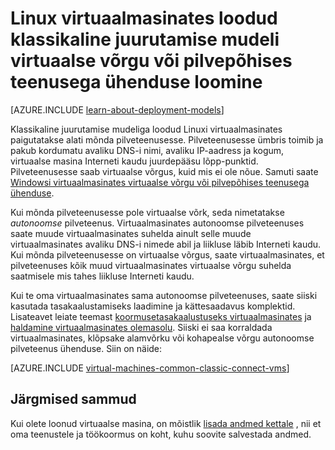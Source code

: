 <properties
    pageTitle="Luua ühenduse Linux VMs pilveteenus | Microsoft Azure'i"
    description="Ühendage Linux virtuaalmasinates loodud klassikaline juurutamise mudeli Azure pilveteenuses või virtuaalse võrgu."
    services="virtual-machines-linux"
    documentationCenter=""
    authors="cynthn"
    manager="timlt"
    editor=""
    tags="azure-service-management"/>

<tags
    ms.service="virtual-machines-linux"
    ms.workload="infrastructure-services"
    ms.tgt_pltfrm="vm-linux"
    ms.devlang="na"
    ms.topic="article"
    ms.date="07/06/2016"
    ms.author="cynthn"/>

# <a name="connect-linux-virtual-machines-created-with-the-classic-deployment-model-with-a-virtual-network-or-cloud-service"></a>Linux virtuaalmasinates loodud klassikaline juurutamise mudeli virtuaalse võrgu või pilvepõhises teenusega ühenduse loomine

[AZURE.INCLUDE [learn-about-deployment-models](../../includes/learn-about-deployment-models-classic-include.md)]

Klassikaline juurutamise mudeliga loodud Linuxi virtuaalmasinates paigutatakse alati mõnda pilveteenusesse. Pilveteenusesse ümbris toimib ja pakub kordumatu avaliku DNS-i nimi, avaliku IP-aadress ja kogum, virtuaalse masina Interneti kaudu juurdepääsu lõpp-punktid. Pilveteenusesse saab virtuaalse võrgus, kuid mis ei ole nõue. Samuti saate [Windowsi virtuaalmasinates virtuaalse võrgu või pilvepõhises teenusega ühenduse](virtual-machines-windows-classic-connect-vms.md).

Kui mõnda pilveteenusesse pole virtuaalse võrk, seda nimetatakse *autonoomse* pilveteenus. Virtuaalmasinates autonoomse pilveteenuses saate muude virtuaalmasinates suhelda ainult selle muude virtuaalmasinates avaliku DNS-i nimede abil ja liikluse läbib Interneti kaudu. Kui mõnda pilveteenusesse on virtuaalse võrgus, saate virtuaalmasinates, et pilveteenuses kõik muud virtuaalmasinates virtuaalse võrgu suhelda saatmisele mis tahes liikluse Interneti kaudu.

Kui te oma virtuaalmasinates sama autonoomse pilveteenuses, saate siiski kasutada tasakaalustamiseks laadimine ja kättesaadavus komplektid. Lisateavet leiate teemast [koormusetasakaalustuseks virtuaalmasinates](virtual-machines-linux-load-balance.md) ja [haldamine virtuaalmasinates olemasolu](virtual-machines-linux-manage-availability.md). Siiski ei saa korraldada virtuaalmasinates, klõpsake alamvõrku või kohapealse võrgu autonoomse pilveteenus ühenduse. Siin on näide:

[AZURE.INCLUDE [virtual-machines-common-classic-connect-vms](../../includes/virtual-machines-common-classic-connect-vms.md)]

## <a name="next-steps"></a>Järgmised sammud

Kui olete loonud virtuaalse masina, on mõistlik [lisada andmed kettale](virtual-machines-linux-classic-attach-disk.md) , nii et oma teenustele ja töökoormus on koht, kuhu soovite salvestada andmed. 



